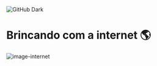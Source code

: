 ![GitHub Dark](https://github.com/github-dark.png#gh-light-mode-only)

<h1>Brincando com a internet 🌎</h1>

<img alt="image-internet" src="https://encrypted-tbn0.gstatic.com/images?q=tbn:ANd9GcQBog4Z2tK5HzhFf4sSajN7wwhfWwRayCe6xQ&usqp=CAU">



